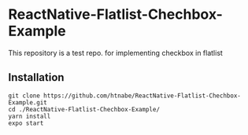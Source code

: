 # ReactNative-Flatlist-Chechbox-Example
This repository is a test repo. for implementing checkbox in flatlist

## Installation
```
git clone https://github.com/htnabe/ReactNative-Flatlist-Chechbox-Example.git
cd ./ReactNative-Flatlist-Chechbox-Example/
yarn install
expo start
```
